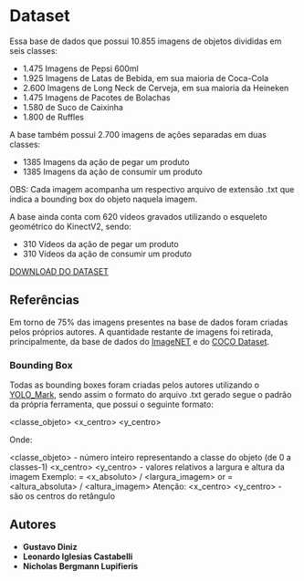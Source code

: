 # Dataset

Essa base de dados que possui 10.855 imagens de objetos divididas em seis classes:

* 1.475 Imagens de Pepsi 600ml
* 1.925 Imagens de Latas de Bebida, em sua maioria de Coca-Cola
* 2.600 Imagens de Long Neck de Cerveja, em sua maioria da Heineken
* 1.475 Imagens de Pacotes de Bolachas
* 1.580 de Suco de Caixinha
* 1.800 de Ruffles

A base também possui 2.700 imagens de ações separadas em duas classes:

* 1385 Imagens da ação de pegar um produto
* 1385 Imagens da ação de consumir um produto

OBS: Cada imagem acompanha um respectivo arquivo de extensão .txt que indica a bounding box do objeto naquela imagem.


A base ainda conta com 620 vídeos gravados utilizando o esqueleto geométrico do KinectV2, sendo:

* 310 Vídeos da ação de pegar um produto
* 310 Vídeos da ação de consumir um produto


[DOWNLOAD DO DATASET](https://mega.nz/#F!VgEm0Qxa!oxIAStvvzWdwyC1HWId3fA)

## Referências

Em torno de 75% das imagens presentes na base de dados foram criadas pelos próprios autores.  A quantidade restante de imagens foi retirada, principalmente, da base de dados do [ImageNET](http://www.image-net.org/) e do [COCO Dataset](http://cocodataset.org/). 


### Bounding Box

Todas as bounding boxes foram criadas pelos autores utilizando o [YOLO_Mark](https://github.com/AlexeyAB/Yolo_mark), sendo assim o formato do arquivo .txt gerado segue o padrão da própria ferramenta, que possui o seguinte formato:

<classe_objeto> <x_centro> <y_centro> <largura> <altura>
  
Onde:

<classe_objeto> - número inteiro representando a classe do objeto (de 0 a classes-1)
<x_centro> <y_centro> <largura> <altura> - valores relativos a largura e altura da imagem
Exemplo: <x> = <x_absoluto> / <largura_imagem> or <altura> = <altura_absoluta> / <altura_imagem>
Atenção: <x_centro> <y_centro> - são os centros do retângulo


## Autores

* **Gustavo Diniz**
* **Leonardo Iglesias Castabelli**
* **Nicholas Bergmann Lupifieris**

